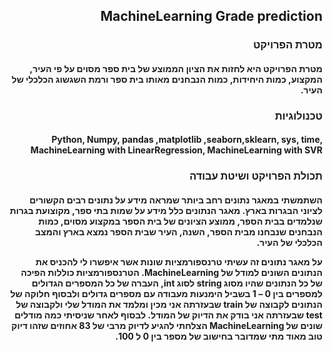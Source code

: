 <h2  dir='rtl'>MachineLearning Grade prediction
<h3  dir='rtl'>  מטרת הפרויקט 
<h4  dir='rtl'>
מטרת הפרויקט היא לחזות את הציון הממוצע של בית ספר מסוים על פי העיר, המקצוע, כמות היחידות, כמות הנבחנים מאותו בית ספר ורמת השגשוג הכלכלי של העיר.

<h3  dir='rtl'>טכנולוגיות
<h4  dir='rtl'>
Python, Numpy, pandas ,matplotlib  ,seaborn,sklearn, sys, time, MachineLearning with LinearRegression, MachineLearning with SVR
<h3  dir='rtl'> תכולת הפרויקט ושיטת עבודה
<h4  dir='rtl'>
השתמשתי במאגר נתונים רחב ביותר שמראה מידע על נתונים רבים הקשורים לציוני הבגרות בארץ. מאגר הנתונים כלל מידע על    שמות  בתי ספר, מקוצועת בגרות שנלמדים בבית הספר, ממוצע הציונים של בית הספר במקצוע מסוים, כמות הנבחנים שנבחנו 
מבית הספר, השנה, העיר שבית הספר נמצא בארץ והמצב הכלכלי של העיר.

על מאגר נתונים זה עשיתי טרנספורמציות שונות אשר איפשרו לי להכניס את הנתונים השונים למודל של MachineLearning. הטרנספורמציות כוללות הפיכה  של כל הנתונים שהיו מסוג string לסוג int, העברה של כל המספרים הגדולים למספרים בין 0 – 1 
 בשביל הימנעות מעבודה עם מספרים גדולים ולבסוף חלוקה של הנתונים לקבוצה של train שבעזרתה אני מכין ומלמד את המודל
 שלי ולקבוצה של test שבעזרתה אני בודק את הדיוק של המודל. לבסוף לאחר שניסיתי כמה מודלים שונים של MachineLearning הצלחתי להגיע לדיוק מרבי של 83 אחוזים שזהו דיוק טוב מאוד מתי שמדובר בחישוב של מספר בין 0 ל 100.
